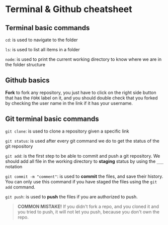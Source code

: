 # Terminal & Github cheatsheet

## Terminal basic commands

`cd`: is used to navigate to the folder

`ls`: is used to list all items in a folder

`node`: is used to print the current working directory to know where we are in the folder structure

## Github basics

**Fork**
to fork any repository, you just have to click on the right side button that has the `FORK` label on it, and you should double check that you forked by checking the user name in the link if it has your username.

## Git terminal basic commands

`git clone`: is used to clone a repository given a specific link

`git status`: is used after every git command we do to get the status of the git repository

`git add`: is the first step to be able to commit and push a git repository. We should add all file in the working directory to **staging** status by using the `___` notation

`git commit -m "comment"`: is used to **commit** the files, and save their history. You can only use this command if you have staged the files using the `git add` command.

`git push`: is used to **push** the files if you are authorized to push.

> **COMMON MISTAKE!**
> If you didn't fork a repo, and you cloned it and you tried to push, it will not let you push, because you don't own the repo.
